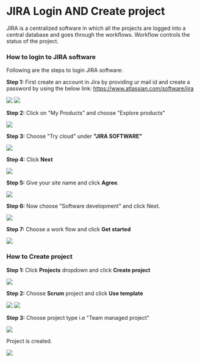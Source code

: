 # JIRA Login AND Create project

JIRA is a centralized software in which all the projects are logged into a central database and goes through the workflows. Workflow controls the status of the project.

### How to login to JIRA software
Following are the steps to login JIRA software:

**Step 1:**  First create an account in Jira by providing ur mail id and create a password by using the below link:
https://www.atlassian.com/software/jira

<img src="https://github.com/LeemaJosephine18/JiraContent/blob/main/jira-login.PNG">

<img src="https://github.com/LeemaJosephine18/JiraContent/blob/main/jira-login1.PNG">



**Step 2:** Click on "My Products" and choose "Explore products" 

<img src="https://github.com/LeemaJosephine18/JiraContent/blob/main/jira-install4.PNG">

**Step 3:** Choose "Try cloud" under **"JIRA SOFTWARE"**

<img src="https://github.com/LeemaJosephine18/JiraContent/blob/main/jira-login5.PNG">

**Step 4:** Click **Next**

<img src="https://github.com/LeemaJosephine18/JiraContent/blob/main/jira-login6.PNG">

**Step 5:** Give your site name and click **Agree**.

<img src="https://github.com/LeemaJosephine18/JiraContent/blob/main/jira-login7.PNG">

**Step 6:** Now choose "Software development" and click Next.

<img src="https://github.com/LeemaJosephine18/JiraContent/blob/main/jira-login8.PNG">

**Step 7:** Choose a work flow and click **Get started**

<img src="https://github.com/LeemaJosephine18/JiraContent/blob/main/jira-login9.PNG">


### How to Create project

**Step 1:** Click **Projects** dropdown and click **Create project**

<img src="https://github.com/LeemaJosephine18/JiraContent/blob/main/jira-project.PNG">

**Step 2:** Choose **Scrum** project and click **Use template**

<img src="https://github.com/LeemaJosephine18/JiraContent/blob/main/jira-project1.PNG">

<img src="https://github.com/LeemaJosephine18/JiraContent/blob/main/jira-project2.PNG">

**Step 3:** Choose project type i.e "Team managed project"

<img src="https://github.com/LeemaJosephine18/JiraContent/blob/main/jira-project3.PNG">

Project is created. 

<img src="https://github.com/LeemaJosephine18/JiraContent/blob/main/jira-project4.PNG">